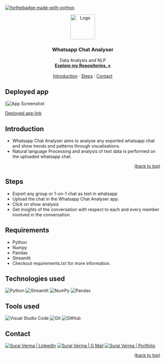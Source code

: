 [![forthebadge made-with-python](http://ForTheBadge.com/images/badges/made-with-python.svg)](https://www.python.org/)

<div id="top"></div>

<div align="center">
  <a href="https://github.com/vsuraj25">
    <img src="https://img.icons8.com/cotton/128/null/whatsapp--v3.png" alt="Logo" width="80" height="80"/> 
  </a>

    
<h3 align="center">Whatsapp Chat Analyser</h3>

 <p align="center">
    Data Analysis and NLP
    <br />
    <a href="https://github.com/vsuraj25"><strong>Explore my Repositories. »</strong></a>
    <br />
    <br />
    <a href="#intro">Introduction</a>
    ·
    <a href="#steps"> Steps</a>
    ·
    <a href="#contact">Contact</a>
  </p>
</div>



## **Deployed app**
[![App Screenshot](https://user-images.githubusercontent.com/55409076/216035141-a58a6356-6a51-43b8-b5d5-15382069bc9d.PNG)

[Deployed app link](https://vsuraj25-whatsapp-chat-analyser-app-kjjjlr.streamlit.app/)

<!-- GETTING STARTED -->
<div id="intro"></div>

## **Introduction**
*  Whatsapp Chat Analyser aims to analyse any exported whatsapp chat and show trends and patterns through visualisations. 
*  Natural language Processing and analysis of text data is performed on the uploaded whatsapp chat.


<p align="right">(<a href="#top">back to top</a>)</p> 


<!-- Steps -->
<div id="steps"></div>

## **Steps**
* Export any group or 1-on-1 chat as text in whatsapp
* Upload the chat in the Whatsapp Chat Analyser app.
* Click on show analysis
* Get insights of the conversation with respect to each and every member involved in the conversation.

## **Requirements**
* Python 
* Numpy
* Pandas
* Streamlit
* Checkout requirements.txt for more information.

## **Technologies used**
![Python](https://img.shields.io/badge/python-3670A0?style=for-the-badge&logo=python&logoColor=ffdd54)
![Streamlit](https://img.shields.io/badge/Streamlit-FF4B4B?style=for-the-badge&logo=Streamlit&logoColor=white)
![NumPy](https://img.shields.io/badge/numpy-%23013243.svg?style=for-the-badge&logo=numpy&logoColor=white)
![Pandas](https://img.shields.io/badge/pandas-%23150458.svg?style=for-the-badge&logo=pandas&logoColor=white)


## **Tools used**
![Visual Studio Code](https://img.shields.io/badge/Visual_Studio_Code-0078D4?style=for-the-badge&logo=visual%20studio%20code&logoColor=white)
![Git](https://img.shields.io/badge/git-%23F05033.svg?style=for-the-badge&logo=git&logoColor=white)
![GitHub](https://img.shields.io/badge/github-%23121011.svg?style=for-the-badge&logo=github&logoColor=white)

<!-- CONTACT -->
<div id="contact"></div>

## **Contact**
[![Suraj Verma | LinkedIn](https://img.shields.io/badge/Suraj_Verma-eeeeee?style=for-the-badge&logo=linkedin&logoColor=ffffff&labelColor=0A66C2)][reach_linkedin]
[![Suraj Verma | G Mail](https://img.shields.io/badge/sv255255-eeeeee?style=for-the-badge&logo=gmail&logoColor=ffffff&labelColor=EA4335)][reach_gmail]
[![Suraj Verma | Portfolio](https://img.shields.io/badge/My_Portfolio-eeeeee?style=for-the-badge)][reach_portfolio]

[reach_portfolio]: http://vsuraj25.github.io
[reach_linkedin]: https://www.linkedin.com/in/suraj-verma-982b31157/
[reach_gmail]: mailto:sv255255@gmail.com?subject=Github



<p align="right">(<a href="#top">back to top</a>)</p>



